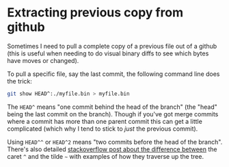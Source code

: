 # Extracting previous copy from github

Sometimes I need to pull a complete copy of a previous file out of a github (this is useful when needing to do visual binary diffs to see which bytes have moves or changed).

To pull a specific file, say the last commit, the following command line does the trick:

```sh
git show HEAD^:./myfile.bin > myfile.bin
```

The `HEAD^` means "one commit behind the head of the branch" (the "head" being the last commit on the branch). Though if you've got merge commits where a commit has more than one parent commit this can get a little complicated (which why I tend to stick to _just_ the previous commit).

Using `HEAD^^` or `HEAD^2` means "two commits before the head of the branch". There's also detailed [stackoverflow post about the difference between](https://stackoverflow.com/a/2222920) the caret `^` and the tilde `~` with examples of how they traverse up the tree.
